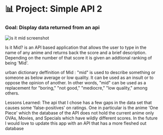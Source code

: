 # 📊 Project: Simple API 2

### Goal: Display data returned from an api
![is it mid screenshot](https://user-images.githubusercontent.com/126501848/230804587-9eeb9613-0389-4af7-82e5-7df61595a956.png)


Is it Mid? is an API based application that allows the user to type in the name of any anime and returns back the score and a brief description. Depending on the number of that score it is given an addtional ranking of being 'Mid'.

urban dictionary deffinition of Mid :
 "mid" is used to describe something or someone as below average or low quality. It can be used as an insult or to oppose the opinion of another. In other words, "mid" can be used as a replacement for "boring," "not good," "mediocre," "low quality," among others.


Lessons Learned: The api that I chose has a few gaps in the data set that causes some 'false-positives' on ratings. One in particular is the anime 'One Piece' which the database of the API does not hold the current anime only OVAs, Movies, and Specials which have wildly different scores. In the future I would love to update this app with an API that has a more fleshed out database
